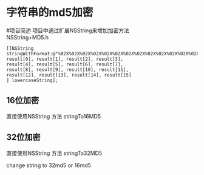 字符串的md5加密
====
#项目简述
项目中通过扩展NSString来增加加密方法 <br>
NSString+MD5.h <br>
```ios
[[NSString stringWithFormat:@"%02X%02X%02X%02X%02X%02X%02X%02X%02X%02X%02X%02X%02X%02X%02X%02X",
result[0], result[1], result[2], result[3],
result[4], result[5], result[6], result[7],
result[8], result[9], result[10], result[11],
result[12], result[13], result[14], result[15]
] lowercaseString];
```
## 16位加密
直接使用NSString 方法 stringTo16MD5
## 32位加密 
直接使用NSString 方法 stringTo32MD5

change string to 32md5 or 16md5
